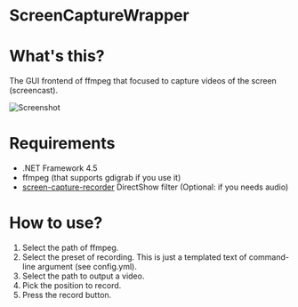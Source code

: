 ﻿ScreenCaptureWrapper
======================

# What's this?

The GUI frontend of ffmpeg that focused to capture videos of the screen (screencast).

![Screenshot](https://raw.github.com/sunnyone/ScreenCaptureRecorder/master/Screenshot.png)

# Requirements

* .NET Framework 4.5
* ffmpeg (that supports gdigrab if you use it)
* [screen-capture-recorder](https://github.com/rdp/screen-capture-recorder-to-video-windows-free) DirectShow filter (Optional: if you needs audio)

# How to use?

1. Select the path of ffmpeg.
2. Select the preset of recording. This is just a templated text of command-line argument (see config.yml).
3. Select the path to output a video.
4. Pick the position to record.
5. Press the record button.

